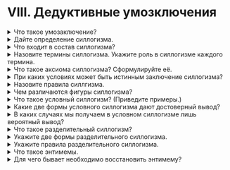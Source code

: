 # VIII. Дедуктивные умозключения

<details>
  <summary>Что такое умозаключение?</summary>

  Умозаключение - это логическое действие посредством которого из двух или нескольких суждений мы получаем новое суждение.

</details>

<details>
  <summary>Дайте определение силлогизма.</summary>

  Силлогизм, или дедуктивное умозаключение, - это такое умозаключение, в котором из двух данных суждений выводитсяя третье суждение, причём одно из двух данных суждений - непременно общеее.

</details>

<details>
  <summary>Что входит в состав силлогизма?</summary>

  В состав силлогизма входят две посылки (или предпосылки) и заключение (или вывод).

</details>

<details>
  <summary>Назовите термины силлогизма. Укажите роль в силлогизме каждого термина.</summary>

  Меньший термин - это подлежащее заключения.

  Больший термин - это сказуемое заключения.

  Средний термин - это связующее звено между посылками.

</details>

<details>
  <summary>Что такое аксиома силлогизма? Сформулируйте её.</summary>

  Аксиома - утверждение получающее подтверждение из практики.

  Всё, что утверждается (или отрицается) относительно всего класса продеметов, то утверждается (или отрицается) отностельно части этого класса.

</details>

<details>
  <summary>При каких условиях может быть истинным заключение силлогизма?</summary>

  Заключение силлогизма может быть истенным если соблюдается влогженность понятий (P -> M -> S).

</details>

<details>
  <summary>Назовите правила силлгизма.</summary>
</details>

<details>
  <summary>Чем различаются фигуры силлогизма?</summary>
</details>

<details>
  <summary>Что такое условный силлогизм? (Приведите примеры.)</summary>
</details>

<details>
  <summary>Какие две формы условного силлогизма дают достоверный вывод?</summary>
</details>

<details>
  <summary>В каких случаях мы получаем в условном силлогизме лишь вероятный вывод?</summary>
</details>

<details>
  <summary>Что такое разделительный силлогизм?</summary>
</details>

<details>
  <summary>Укажите две формы разделительного силлогизма.</summary>
</details>

<details>
  <summary>Укажите правила разделительного силлогизма.</summary>
</details>

<details>
  <summary>Что такое энтимемы.</summary>
</details>

<details>
  <summary>Для чего бывает необходимо восстановить энтимему?</summary>
</details>
